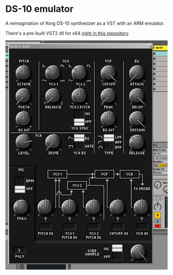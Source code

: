 # DS-10 emulator

A reimagination of Korg DS-10 synthesizer as a VST with an ARM emulator.

There's a pre-built VST2 dll for x64 [right in this repository](ds10-vst2-x64.dll).

![alt text](screenshot.png "Screenshot")


